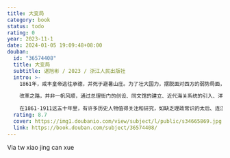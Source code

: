 ```yaml
---
title: 大变局
category: book
status: todo
rating: 0
year: 2023-11-1
date: 2024-01-05 19:09:48+08:00
douban:
  id: "36574408"
  title: 大变局
  subtitle: 谌旭彬 / 2023 / 浙江人民出版社
  intro: >-
    1861年，咸丰皇帝逃往承德，并死于避暑山庄。为了壮大国力，摆脱面对西方的弱势局面，在慈禧和奕䜣的带领下，大清王朝开启了自上而下的变革之路。

    改革之路，并非一帆风顺，通过总理衙门的创设、同文馆的建立、近代海关系统的引入、洋务军工企业的创办、外交使团的西行、广学会的成立、废除武举、昆明湖里练兵等事件，大清并未走向愿望中的强大，而是一步步走向了帝国的灭亡。

    在1861-1911这五十年里，有许多历史人物值得关注和研究，如缺乏理政常识的太后、连汉献帝都不如的光绪、被逐离政坛的恭亲王等权谋与争斗不绝如缕的清廷高层；还有深埋改革主张的冯桂芬、选择性“开眼看世界”的斌椿、时代的出局者徐继畬、身陷教案的曾国藩等有挣扎但又怯懦的官僚士大夫；同时也有挑战君权神圣的严复、要做陈涉的官二代谭嗣同等图变图强的有识之士；也有在天下观与国家观的碰撞时，作为惨淡时代中流砥柱，但又困于传统礼教之中难以自拔的乡绅；以及生活本就已经支离破碎、濒临崩溃的底层民众。
  rating: 8.7
  cover: https://img1.doubanio.com/view/subject/l/public/s34665869.jpg
  link: https://book.douban.com/subject/36574408/
---
```


Via tw xiao jing can xue 
